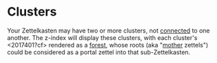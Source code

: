 # Clusters

Your Zettelkasten may have two or more clusters, not [connected](https://en.wikipedia.org/wiki/Connected_graph) to one another.  The z-index will display these clusters, with each cluster's <2017401?cf> rendered as a [forest](https://tinyurl.com/wikipedia-forest), whose roots (aka "[mother](https://www.geeksforgeeks.org/find-a-mother-vertex-in-a-graph/) zettels") could be considered as a portal zettel into that sub-Zettelkasten.

